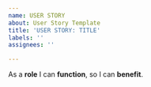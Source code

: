 ```yaml
---
name: USER STORY
about: User Story Template
title: 'USER STORY: TITLE'
labels: ''
assignees: ''

---
```


As a **role** I can **function**, so I can **benefit**.
